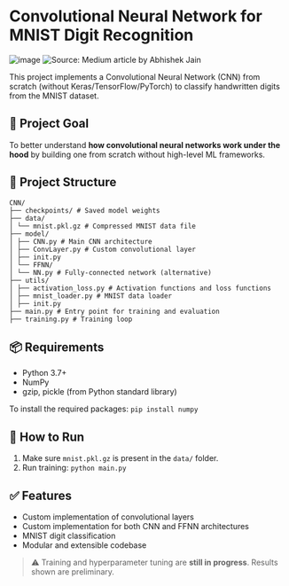 # Convolutional Neural Network for MNIST Digit Recognition

![image](https://github.com/user-attachments/assets/215e95ff-b070-4a86-8a39-5f1d0f2ebe40)
![Source: Medium article by Abhishek Jain](https://miro.medium.com/v2/resize:fit:1400/format:webp/1*fD1kDcF3K4C9Mr6Niz2pNg.png)

This project implements a Convolutional Neural Network (CNN) from scratch (without Keras/TensorFlow/PyTorch) to classify handwritten digits from the MNIST dataset.

## 🧠 Project Goal
To better understand **how convolutional neural networks work under the hood** by building one from scratch without high-level ML frameworks.

## 📁 Project Structure
```
CNN/
├── checkpoints/ # Saved model weights
├── data/
│ └── mnist.pkl.gz # Compressed MNIST data file
├── model/
│ ├── CNN.py # Main CNN architecture
│ ├── ConvLayer.py # Custom convolutional layer
│ ├── init.py
│ └── FFNN/
│ └── NN.py # Fully-connected network (alternative)
├── utils/
│ ├── activation_loss.py # Activation functions and loss functions
│ ├── mnist_loader.py # MNIST data loader
│ ├── init.py
├── main.py # Entry point for training and evaluation
├── training.py # Training loop
```
## 📦 Requirements
- Python 3.7+
- NumPy
- gzip, pickle (from Python standard library)

To install the required packages: ```pip install numpy```

## 🚀 How to Run
1. Make sure `mnist.pkl.gz` is present in the `data/` folder.
2. Run training: ```python main.py```

## ✅ Features
- Custom implementation of convolutional layers
- Custom implementation for both CNN and FFNN architectures
- MNIST digit classification
- Modular and extensible codebase

> ⚠️ Training and hyperparameter tuning are **still in progress**. Results shown are preliminary.

